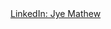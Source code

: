


<div class="badge-base LI-profile-badge" data-locale="en_US" data-size="medium" data-theme="dark" data-type="VERTICAL" data-vanity="jye-mathew" data-version="v1"><a class="badge-base__link LI-simple-link" href="https://au.linkedin.com/in/jye-mathew?trk=profile-badge">LinkedIn: Jye Mathew</a></div>
              
<!--
**JyeMathew/JyeMathew** is a ✨ _special_ ✨ repository because its `README.md` (this file) appears on your GitHub profile.

Here are some ideas to get you started:

- 🔭 I’m currently working on ...
- 🌱 I’m currently learning ...
- 👯 I’m looking to collaborate on ...
- 🤔 I’m looking for help with ...
- 💬 Ask me about ...
- 📫 How to reach me: ...
- 😄 Pronouns: ...
- ⚡ Fun fact: ...
-->
